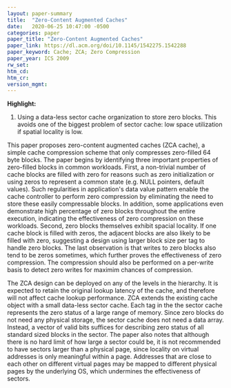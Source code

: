```yaml
---
layout: paper-summary
title:  "Zero-Content Augmented Caches"
date:   2020-06-25 10:47:00 -0500
categories: paper
paper_title: "Zero-Content Augmented Caches"
paper_link: https://dl.acm.org/doi/10.1145/1542275.1542288
paper_keyword: Cache; ZCA; Zero Compression
paper_year: ICS 2009
rw_set:
htm_cd:
htm_cr:
version_mgmt:
---
```


**Highlight:**

1. Using a data-less sector cache organization to store zero blocks. This avoids one of the biggest problem of sector
   cache: low space utilization if spatial locality is low.

This paper proposes zero-content augmented caches (ZCA cache), a simple cache compression scheme that only compresses
zero-filled 64 byte blocks. The paper begins by identifying three important properties of zero-filled blocks in 
common workloads. First, a non-trivial number of cache blocks are filled with zero for reasons such as zero initialization
or using zeros to represent a common state (e.g. NULL pointers, default values). Such regularities in application's data
value pattern enable the cache controller to perform zero compression by eliminating the need to store these easily
compressable blocks. In addition, some applications even demonstrate high percentage of zero blocks throughout the entire
execution, indicating the effectiveness of zero compression on these workloads.
Second, zero blocks themselves exhibit spacial locality. If one cache block is filled with zeros, the adjacent blocks are
also likely to be filled with zero, suggesting a design using larger block size per tag to handle zero blocks. 
The last observation is that writes to zero blocks also tend to be zeros sometimes, which further proves the effectiveness
of zero compression. The compression should also be performed on a per-write basis to detect zero writes for maximim
chances of compression.

The ZCA design can be deployed on any of the levels in the hierarchy. It is expected to retain the original lookup latency
of the cache, and therefore will not affect cache lookup performance.
ZCA extends the existing cache object with a small data-less sector cache. Each tag in the the sector cache represents the 
zero status of a large range of memory. Since zero blocks do not need any physical storage, the sector cache does not 
need a data array. Instead, a vector of valid bits suffices for describing zero status of all standard sized blocks in 
the sector. The paper also notes that although there is no hard limit of how large a sector could be, it is not recommended
to have sectors larger than a physical page, since locality on virtual addresses is only meaningful within a page. Addresses
that are close to each other on different virtual pages may be mapped to different physical pages by the underlying OS,
which undermines the effectiveness of sectors.


